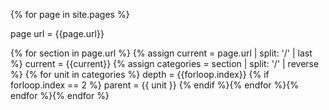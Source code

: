 ---
---

{% for page in site.pages %}

page url = {{page.url}}

{% for section in page.url %}
{% assign current = page.url | split: '/' | last %}
current = {{current}}
{% assign categories = section | split: '/' | reverse %}
{% for unit in categories %}
depth = {{forloop.index}}
{% if forloop.index == 2 %}
parent = {{ unit }}
{% endif %}{% endfor %}{% endfor %}{% endfor %}
